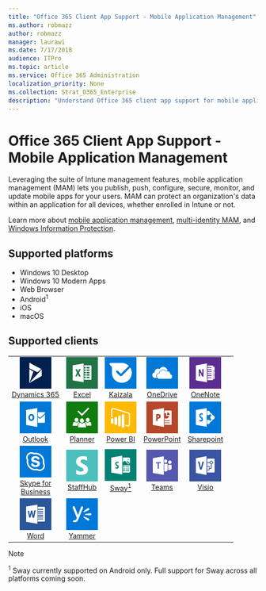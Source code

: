 ```yaml
---
title: "Office 365 Client App Support - Mobile Application Management"
ms.author: robmazz
author: robmazz
manager: laurawi
ms.date: 7/17/2018
audience: ITPro
ms.topic: article
ms.service: Office 365 Administration
localization_priority: None
ms.collection: Strat_O365_Enterprise
description: "Understand Office 365 client app support for mobile application management"
---
```


# Office 365 Client App Support - Mobile Application Management

Leveraging the suite of Intune management features, mobile application management (MAM) lets you publish, push, configure, secure, monitor, and update mobile apps for your users. MAM can protect an organization's data within an application for all devices, whether enrolled in Intune or not.

Learn more about [mobile application management](https://docs.microsoft.com/intune/mam-faq), [multi-identity MAM](https://docs.microsoft.com/intune/app-protection-policy), and [Windows Information Protection](https://docs.microsoft.com/windows/security/information-protection/windows-information-protection/protect-enterprise-data-using-wip).

## Supported platforms

 - Windows 10 Desktop
 - Windows 10 Modern Apps
 - Web Browser
 - Android<sup>1</sup>
 - iOS
 - macOS

## Supported clients

| | | | | | |
|:---:|:---:|:---:|:---:|:---:|:---:|
| ![Dynamics 365 icon](images/o365-dynamics365-64x64.png) <br> [Dynamics 365](https://dynamics.microsoft.com) | ![Excel icon](images/o365-excel-64x64.png) <br> [Excel](https://products.office.com/excel) | ![Kaizala icon](images/o365-kaizala-64x64.png) <br> [Kaizala](https://products.office.com/en/business/microsoft-kaizala) | ![OneDrive for Business icon](images/o365-OneDrive-64x64.png) <br> [OneDrive](https://products.office.com/onedrive-for-business/online-cloud-storage) | ![OneNote icon](images/o365-OneNote-64x64.png) <br> [OneNote](https://products.office.com/onenote)
| ![Outlook icon](images/o365-outlook-64x64.png) <br> [Outlook](https://products.office.com/outlook) | ![Planner icon](images/o365-planner-64x64.png) <br> [Planner](https://products.office.com/business/task-management-software) | ![PowerBI icon](images/o365-powerbi-64x64.png) <br> [Power BI](https://powerbi.microsoft.com) | ![PowerPoint icon](images/o365-powerpoint-64x64.png) <br> [PowerPoint](https://products.office.com/powerpoint) | ![SharePoint icon](images/o365-sharepoint-64x64.png) <br> [Sharepoint](https://products.office.com/sharepoint)
| ![Skype for Business icon](images/o365-skypeforbusiness-64x64.png) <br> [Skype for <br> Business](https://www.skype.com/business/) | ![StaffHub icon](images/o365-staffhub-64x64.png) <br> [StaffHub](https://products.office.com/microsoft-staffhub/staff-scheduling-software) | ![Sway icon](images/o365-sway-64x64.png) <br> [Sway<sup>1</sup>](https://sway.com) | ![Teams icon](images/o365-teams-64x64.png) <br> [Teams](https://products.office.com/microsoft-teams/group-chat-software) | ![Visio icon](images/o365-visio-64x64.png) <br> [Visio](https://products.office.com/visio/flowchart-software)
| ![Word icon](images/o365-word-64x64.png) <br> [Word](https://products.office.com/word) | ![Yammer icon](images/o365-yammer-64x64.png) <br> [Yammer](https://products.office.com/yammer/yammer-overview)

> [!NOTE]
> <sup>1</sup> Sway currently supported on Android only. Full support for Sway across all platforms coming soon.